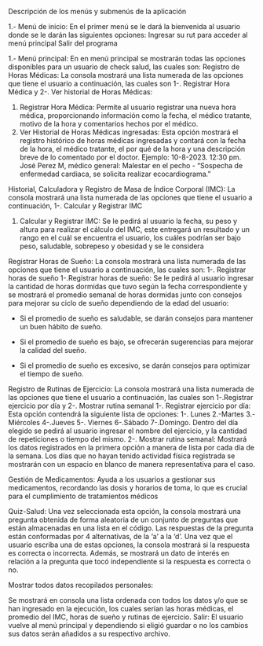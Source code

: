 Descripción de los menús y submenús de la aplicación

1.- Menú de inicio: En el primer menú se le dará la bienvenida al usuario donde se le darán las siguientes opciones:
Ingresar su rut para acceder al menú principal
Salir del programa

1.- Menú principal: En en menú principal se mostrarán todas las opciones disponibles para un usuario de check salud, las cuales son:
Registro de Horas Médicas: La consola mostrará una lista numerada de las opciones que tiene el usuario a continuación, las cuales son 1-. Registrar Hora Médica y 2-. Ver historial de Horas Médicas:

1. Registrar Hora Médica: Permite al usuario registrar una nueva hora médica, proporcionando información como la fecha, el médico tratante, motivo de la hora y comentarios hechos por el médico.
2. Ver Historial de Horas Médicas ingresadas: Esta opción mostrará el registro histórico de horas médicas ingresadas y contará con la fecha de la hora, el médico tratante, el por qué de la hora y una descripción breve de lo comentado por el doctor.
Ejemplo: 10-8-2023. 12:30 pm. José Perez M, médico general: Malestar en el pecho - “Sospecha de enfermedad cardiaca, se solicita realizar ecocardiograma.”

Historial, Calculadora y Registro de Masa de Índice Corporal (IMC): La consola mostrará una lista numerada de las opciones que tiene el usuario a continuación, 1-. Calcular y Registrar IMC

1. Calcular y Registrar IMC: Se le pedirá al usuario la fecha, su peso y altura para realizar el cálculo del IMC, este entregará un resultado y un rango en el cuál se encuentra el usuario, los cuáles podrían ser bajo peso, saludable, sobrepeso y obesidad y se le considera

Registrar Horas de Sueño: La consola mostrará una lista numerada de las opciones que tiene el usuario a continuación, las cuales son: 1-. Registrar horas de sueño
1-.Registrar horas de sueño: Se le pedirá al usuario ingresar la cantidad de horas dormidas que tuvo según la fecha correspondiente y se mostrará el promedio semanal de horas dormidas junto con consejos para mejorar su ciclo de sueño dependiendo de la edad del usuario:
- Si el promedio de sueño es saludable, se darán consejos para mantener un buen hábito de sueño.

- Si el promedio de sueño es bajo, se ofrecerán sugerencias para mejorar la calidad del sueño.

- Si el promedio de sueño es excesivo, se darán consejos para	optimizar el tiempo de sueño.


Registro de Rutinas de Ejercicio: La consola mostrará una lista numerada de las opciones que tiene el usuario a continuación, las cuales son 1-.Registrar ejercicio por día y 2-. Mostrar rutina semanal
1-. Registrar ejercicio por día: Esta opción contendrá la siguiente lista de opciones: 1-. Lunes 2.-Martes 3.-Miércoles 4-.Jueves 5-. Viernes 6-.Sábado 7-.Domingo. Dentro del día elegido se pedirá al usuario ingresar el nombre del ejercicio, y la cantidad de repeticiones o tiempo del mismo.
2-. Mostrar rutina semanal: Mostrará los datos registrados en la primera opción a manera de lista por cada día de la semana. Los días que no hayan tenido actividad física registrada se mostrarán con un espacio en blanco de manera representativa para el caso.   


Gestión de Medicamentos: Ayuda a los usuarios a gestionar sus medicamentos, recordando las dosis y horarios de toma, lo que es crucial para el cumplimiento de tratamientos médicos


Quiz-Salud:
Una vez seleccionada esta opción, la consola mostrará una pregunta obtenida de forma aleatoria de un conjunto de preguntas que están almacenadas en una lista en el código. Las respuestas de la pregunta están conformadas por 4 alternativas, de la ‘a’ a la ‘d’. Una vez que el usuario escriba una de estas opciones, la consola mostrará si la respuesta es correcta o incorrecta. Además, se mostrará un dato de interés en relación a la pregunta que tocó independiente si la respuesta es correcta o no.


Mostrar todos datos recopilados personales:

Se mostrará en consola una lista ordenada con todos los datos y/o que se han ingresado en la ejecución, los cuales serían las horas médicas, el promedio del IMC, horas de sueño y rutinas de ejercicio.
Salir: 
El usuario vuelve al menú principal y dependiendo si eligió guardar o no los cambios sus datos serán añadidos a su respectivo archivo.

